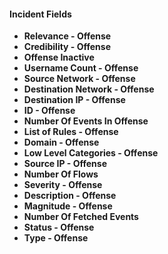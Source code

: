 
#### Incident Fields
- **Relevance - Offense**
- **Credibility - Offense**
- **Offense Inactive**
- **Username Count - Offense**
- **Source Network - Offense**
- **Destination Network - Offense**
- **Destination IP - Offense**
- **ID - Offense**
- **Number Of Events In Offense**
- **List of Rules - Offense**
- **Domain - Offense**
- **Low Level Categories - Offense**
- **Source IP - Offense**
- **Number Of Flows**
- **Severity - Offense**
- **Description - Offense**
- **Magnitude - Offense**
- **Number Of Fetched Events**
- **Status - Offense**
- **Type - Offense**